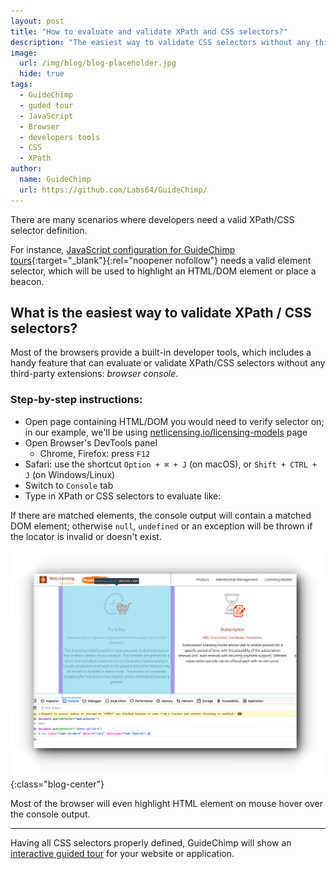 ```yaml
---
layout: post
title: "How to evaluate and validate XPath and CSS selectors?"
description: "The easiest way to validate CSS selectors without any third-party tools or extensions"
image:
  url: /img/blog/blog-placeholder.jpg
  hide: true
tags:
  - GuideChimp
  - guded tour
  - JavaScript
  - Browser
  - developers tools
  - CSS
  - XPath
author:
  name: GuideChimp
  url: https://github.com/Labs64/GuideChimp/
---
```


There are many scenarios where developers need a valid XPath/CSS selector definition.

For instance, [JavaScript configuration for GuideChimp tours](https://github.com/Labs64/GuideChimp/wiki/Configure#javascript-object){:target="_blank"}{:rel="noopener nofollow"} needs a valid element selector, which will be used to highlight an HTML/DOM element or place a beacon.

## What is the easiest way to validate XPath / CSS selectors?

Most of the browsers provide a built-in developer tools, which includes a handy feature that can evaluate or validate XPath/CSS selectors without any third-party extensions: *browser console*.

### Step-by-step instructions:

- Open page containing HTML/DOM you would need to verify selector on; in our example, we'll be using [netlicensing.io/licensing-models](https://netlicensing.io/licensing-models/) page
- Open Browser's DevTools panel
  - Chrome, Firefox: press `F12`
- Safari: use the shortcut `Option + ⌘ + J` (on macOS), or `Shift + CTRL + J` (on Windows/Linux)
- Switch to `Console` tab
- Type in XPath or CSS selectors to evaluate like:

<script src="https://gist.github.com/r-brown/e0d4fde1e14e792b4ec155b0f6f06e7a.js"></script>

If there are matched elements, the console output will contain a matched DOM element; otherwise `null`, `undefined` or an exception will be thrown if the locator is invalid or doesn't exist.

![Validate CSS selector for GuideChimp](/img/blog/guidechimp-scc-selector.png "Validate CSS selector for GuideChimp"){:class="blog-center"}

Most of the browser will even highlight HTML element on mouse hover over the console output.

---

Having all CSS selectors properly defined, GuideChimp will show an [interactive guided tour](https://netlicensing.io/licensing-models/?guidechimp=on&tour=licensing-models) for your website or application.

